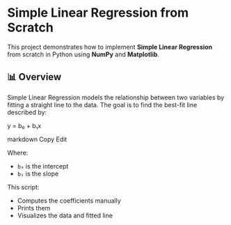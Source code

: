 # Simple Linear Regression from Scratch

This project demonstrates how to implement **Simple Linear Regression** from scratch in Python using **NumPy** and **Matplotlib**.

## 📊 Overview

Simple Linear Regression models the relationship between two variables by fitting a straight line to the data. The goal is to find the best-fit line described by:

y = b₀ + b₁x

markdown
Copy
Edit

Where:
- `b₀` is the intercept
- `b₁` is the slope

This script:
- Computes the coefficients manually
- Prints them
- Visualizes the data and fitted line


